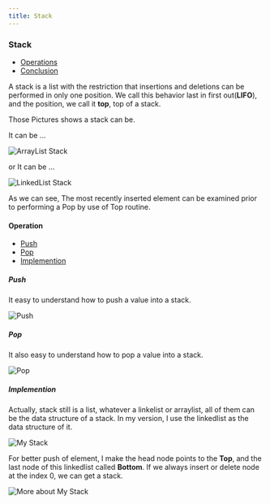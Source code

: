 ```yaml
---
title: Stack
---
```

### Stack

- [Operations](#Operations)
- [Conclusion](#Conclusion)

A stack is a list with the restriction that insertions and deletions can be performed in only one position. We call this behavior last in first out(**LIFO**), and the position, we call it **top**, top of a stack.

Those Pictures shows a stack can be.

It can be ...

![ArrayList Stack](https://i.loli.net/2019/01/21/5c450f7098931.png)

or It can be ...

![LinkedList Stack](https://i.loli.net/2019/01/21/5c450f70a57d3.png)

As we can see, The most recently inserted element can be examined prior to performing a Pop by use of Top routine.

#### Operation

- [Push](#Push)
- [Pop](#Pop)
- [Implemention](#Implemention)

##### Push

It easy to understand how to push a value into a stack.

![Push](https://i.loli.net/2019/01/21/5c450f70adb4e.png)

##### Pop

It also easy to understand how to pop a value into a stack.

![Pop](https://i.loli.net/2019/01/21/5c450f70ad3bb.png)

##### Implemention

Actually, stack still is a list, whatever a linkelist or arraylist, all of them can be the data structure of a stack.
In my version, I use the linkedlist as the data structure of it.

![My Stack](https://i.loli.net/2019/01/21/5c450f70b2095.png)

For better push of element, I make the head node points to the **Top**, and the last node of this linkedlist called **Bottom**. If we always insert or delete node at the index 0, we can get a stack.

![More about My Stack](https://i.loli.net/2019/01/21/5c450f70ae1e4.png)

